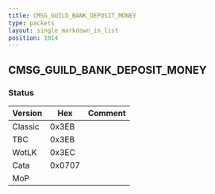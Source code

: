 ```yaml
---
title: CMSG_GUILD_BANK_DEPOSIT_MONEY
type: packets
layout: single_markdown_in_list
position: 1014
---
```


## CMSG_GUILD_BANK_DEPOSIT_MONEY

### Status

Version    | Hex        | Comment
---------- | ---------- | ---------- 
Classic    | 0x3EB      |
TBC        | 0x3EB      |
WotLK      | 0x3EC      |
Cata       | 0x0707     |
MoP        |            |